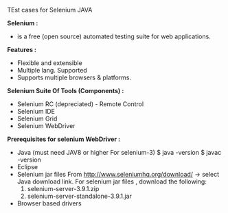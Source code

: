 TEst cases for Selenium JAVA

**Selenium :**
- is a free (open source) automated testing suite for web applications.


**Features :**
 - Flexible and extensible
 - Multiple lang. Supported
 - Supports multiple browsers & platforms.

**Selenium Suite Of Tools (Components) :**
 - Selenium RC (depreciated) - Remote Control
 - Selenium IDE
 - Selenium Grid
 - Selenium WebDriver

**Prerequisites for selenium WebDriver :** 
 - Java  (must need JAV8 or higher For selenium-3)
   $ java -version
   $ javac -version
 - Eclipse
 - Selenium jar files 
    From http://www.seleniumhq.org/download/  → select Java download link.
    For selenium jar files , download the following: 
     1) selenium-server-3.9.1.zip
     2) selenium-server-standalone-3.9.1.jar      
 - Browser based drivers


